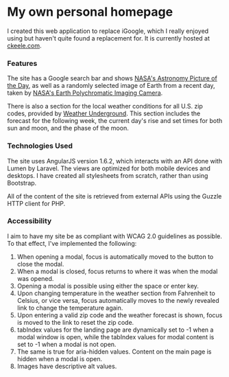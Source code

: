# My own personal homepage

I created this web application to replace iGoogle, which I really enjoyed using but haven't quite found a replacement for. It is currently hosted at [ckeele.com](http://ckeele.com). 

### Features

The site has a Google search bar and shows [NASA's Astronomy Picture of the Day](https://apod.nasa.gov/), as well as a randomly selected image of Earth from a recent day, taken by [NASA's Earth Polychromatic Imaging Camera](https://epic.gsfc.nasa.gov/).  

There is also a section for the local weather conditions for all U.S. zip codes, provided by [Weather Underground](https://www.wunderground.com). This section includes the forecast for the following week, the current day's rise and set times for both sun and moon, and the phase of the moon. 

### Technologies Used

The site uses AngularJS version 1.6.2, which interacts with an API done with Lumen by Laravel. The views are optimized for both mobile devices and desktops. I have created all stylesheets from scratch, rather than using Bootstrap. 

All of the content of the site is retrieved from external APIs using the Guzzle HTTP client for PHP.

### Accessibility 

I aim to have my site be as compliant with WCAG 2.0 guidelines as possible. To that effect, I've implemented the following:

1. When opening a modal, focus is automatically moved to the button to close the modal. 
2. When a modal is closed, focus returns to where it was when the modal was opened.
3. Opening a modal is possible using either the space or enter key. 
4. Upon changing temperature in the weather section from Fahrenheit to Celsius, or vice versa, focus automatically moves to the newly revealed link to change the temperature again. 
5. Upon entering a valid zip code and the weather forecast is shown, focus is moved to the link to reset the zip code. 
6. tabIndex values for the landing page are dynamically set to -1 when a modal window is open, while the tabIndex values for modal content is set to -1 when a modal is not open. 
7. The same is true for aria-hidden values. Content on the main page is hidden when a modal is open.
8. Images have descriptive alt values. 
